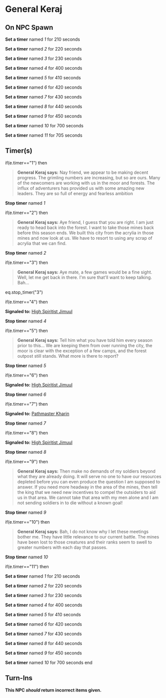 # General Keraj


## On NPC Spawn

**Set a timer** named *1* for 210 seconds

**Set a timer** named *2* for 220 seconds

**Set a timer** named *3* for 230 seconds

**Set a timer** named *4* for 400 seconds

**Set a timer** named *5* for 410 seconds

**Set a timer** named *6* for 420 seconds

**Set a timer** named *7* for 430 seconds

**Set a timer** named *8* for 440 seconds

**Set a timer** named *9* for 450 seconds

**Set a timer** named *10* for 700 seconds

**Set a timer** named *11* for 705 seconds


## Timer(s)

if(e.timer=="1") then


>**General Keraj says:** Nay friend, we appear to be making decent progress. The grimling numbers are increasing, but so are ours. Many of the newcomers are working with us in the moor and forests. The influx of adventurers has provided us with some amazing new leaders. They are so full of energy and fearless ambition


**Stop timer** named *1*

if(e.timer=="2") then


>**General Keraj says:** Aye friend, I guess that you are right. I am just ready to head back into the forest. I want to take those mines back before this season ends. We built this city from the acrylia in those mines and now look at us. We have to resort to using any scrap of acrylia that we can find.


**Stop timer** named *2*

if(e.timer=="3") then


>**General Keraj says:** Aye mate, a few games would be a fine sight. Well, let me get back in there. I'm sure that'll want to keep talking. Bah...


eq.stop_timer("3")

if(e.timer=="4") then


**Signaled to:**  [High Spiritist Jimuul](/npc/155161)


**Stop timer** named *4*

if(e.timer=="5") then


>**General Keraj says:** Tell him what you have told him every season prior to this... We are keeping them from over running the city, the moor is clear with the exception of a few camps, and the forest outpost still stands. What more is there to report?


**Stop timer** named *5*

if(e.timer=="6") then


**Signaled to:**  [High Spiritist Jimuul](/npc/155161)


**Stop timer** named *6*

if(e.timer=="7") then


**Signaled to:**  [Pathmaster Kharin](/npc/155160)


**Stop timer** named *7*

if(e.timer=="8") then


**Signaled to:**  [High Spiritist Jimuul](/npc/155161)


**Stop timer** named *8*

if(e.timer=="9") then


>**General Keraj says:** Then make no demands of my soldiers beyond what they are already doing. It will serve no one to have our resources depleted before you can even produce the question I am supposed to answer. If you need more headway in the area of the mines, then tell the king that we need new incentives to compel the outsiders to aid us in that area. We cannot take that area with my men alone and I am not sending soldiers in to die without a known goal!


**Stop timer** named *9*

if(e.timer=="10") then


>**General Keraj says:** Bah, I do not know why I let these meetings bother me. They have little relevance to our current battle. The mines have been lost to those creatures and their ranks seem to swell to greater numbers with each day that passes.


**Stop timer** named *10*

if(e.timer=="11") then


**Set a timer** named *1* for 210 seconds


**Set a timer** named *2* for 220 seconds


**Set a timer** named *3* for 230 seconds


**Set a timer** named *4* for 400 seconds


**Set a timer** named *5* for 410 seconds


**Set a timer** named *6* for 420 seconds


**Set a timer** named *7* for 430 seconds


**Set a timer** named *8* for 440 seconds


**Set a timer** named *9* for 450 seconds


**Set a timer** named *10* for 700 seconds
end



## Turn-Ins



**This NPC *should* return incorrect items given.**





